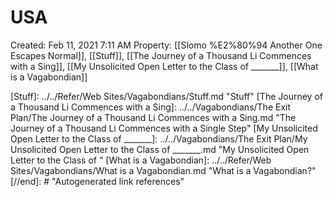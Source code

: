 # USA

Created: Feb 11, 2021 7:11 AM
Property: [[Slomo %E2%80%94 Another One Escapes Normal]], [[Stuff]], [[The Journey of a Thousand Li Commences with a Sing]], [[My Unsolicited Open Letter to the Class of _______]], [[What is a Vagabondian]]

[//begin]: # "Autogenerated link references for markdown compatibility"
[Stuff]: ../../Refer/Web Sites/Vagabondians/Stuff.md "Stuff"
[The Journey of a Thousand Li Commences with a Sing]: ../../Vagabondians/The Exit Plan/The Journey of a Thousand Li Commences with a Sing.md "The Journey of a Thousand Li Commences with a Single Step"
[My Unsolicited Open Letter to the Class of _______]: ../../Vagabondians/The Exit Plan/My Unsolicited Open Letter to the Class of _______.md "My Unsolicited Open Letter to the Class of "
[What is a Vagabondian]: ../../Refer/Web Sites/Vagabondians/What is a Vagabondian.md "What is a Vagabondian?"
[//end]: # "Autogenerated link references"